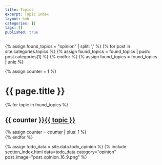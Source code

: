 ```yaml
---
title: Topics
excerpt: Topic Index
layout: hub
categories: []
tags: []
published: true
---
```


{% assign found_topics = "opinion" | split: ',' %}
{% for post in site.categories.topics %}
    {% assign found_topics = found_topics | push: post.categories[1] %}
{% endfor %}
{% assign found_topics = found_topics | uniq %}

{% assign counter = 1 %}

<div class="section_container_wrapper section_container_wrapper_border bottom_margin_10">
    <h1>{{ page.title }}</h1>
    <div class="section_container top_margin_10 bottom_margin_10">
        <div class="block block_default_fonts">
            <div class="entries">
                {% for topic in found_topics %}
                <div class="index_entry">
                    <h2 class="indexed"><span>{{ counter }}</span><a href="{{ post.url }}">{{ topic }}</a></h2>
                    {% assign counter = counter | plus: 1 %}
                </div>
                {% endfor %}
            </div>
        </div>
    </div>
</div>


{% assign todo_data = site.data.todo_opinion %}
{% include section_index.html data=todo_data category="opinion" post_image="post_opinion_16_9.png" %}
